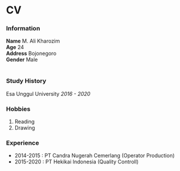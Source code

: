 # CV

### Information
**Name** M. Ali Kharozim<br>
**Age** 24<br>
**Address** Bojonegoro<br>
**Gender** Male<br><br>

### Study History
Esa Unggul University *2016 - 2020*

### Hobbies
1. Reading
2. Drawing

### Experience

- 2014-2015 : PT Candra Nugerah Cemerlang (Operator Production)
- 2015-2020 : PT Hekikai Indonesia (Quality Controll)